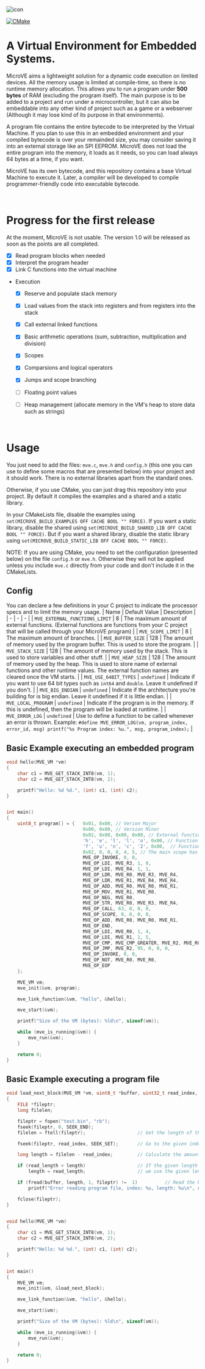 ![icon](https://raw.githubusercontent.com/nevoa-technologies/MicroVE/master/icon.png)

[![CMake](https://github.com/nevoa-technologies/MicroVE/actions/workflows/cmake.yml/badge.svg?branch=master)](https://github.com/nevoa-technologies/MicroVE/actions/workflows/cmake.yml)

# A Virtual Environment for Embedded Systems.
MicroVE aims a lightweight solution for a dynamic code execution on limited devices. All the memory usage is limited at compile-time, so there is no runtime memory allocation. This allows you to run a program under **500 bytes** of RAM (excluding the program itself). The main purpose is to be added to a project and run under a microcontroller, but it can also be embeddable into any other kind of project such as a game or a webserver (Although it may lose kind of its purpose in that environments).

A program file contains the entire bytecode to be interpreted by the Virtual Machine. If you plan to use this in an embedded environment and your compiled bytecode is over your remainded size, you may consider saving it into an external storage like an SPI EEPROM. MicroVE does not load the entire program into the memory, it loads as it needs, so you can load always 64 bytes at a time, if you want.

MicroVE has its own bytecode, and this repository contains a base Virtual Machine to execute it. Later, a compiler will be developed to compile programmer-friendly code into executable bytecode.

<br>

# Progress for the first release
At the moment, MicroVE is not usable. The version 1.0 will be released as soon as the points are all completed.
- [x] Read program blocks when needed
- [x] Interpret the program header
- [x] Link C functions into the virtual machine
- Execution
    - [x] Reserve and populate stack memory
    - [x] Load values from the stack into registers and from registers into the stack
    - [x] Call external linked functions
    - [x] Basic arithmetic operations (sum, subtraction, multiplication and division)
    - [x] Scopes
    - [x] Comparsions and logical operators
    - [x] Jumps and scope branching
    - [ ] Floating point values
    - [ ] Heap management (allocate memory in the VM's heap to store data such as strings)


<br>

# Usage
You just need to add the files: `mve.c`, `mve.h` and `config.h` (this one you can use to define some macros that are presented below) into your project and it should work. There is no external libraries apart from the standard ones.

Otherwise, if you use CMake, you can just drag this repository into your project. By default it compiles the examples and a shared and a static library. 

In your CMakeLists file, disable the examples using `set(MICROVE_BUILD_EXAMPLES OFF CACHE BOOL "" FORCE)`. If you want a static library, disable the shared using `set(MICROVE_BUILD_SHARED_LIB OFF CACHE BOOL "" FORCE)`. But if you want a shared library, disable the static library using `set(MICROVE_BUILD_STATIC_LIB OFF CACHE BOOL "" FORCE)`.

NOTE: If you are using CMake, you need to set the configuration (presented below) on the file `config.h` or `mve.h`. Otherwise they will not be applied unless you include `mve.c` directly from your code and don't include it in the CMakeLists.

## Config
You can declare a few definitions in your C project to indicate the processor specs and to limit the memory usage.
| Name	| Default Value | Description	|
| - | - | -	|
| `MVE_EXTERNAL_FUNCTIONS_LIMIT` | 8 | The maximum amount of external functions. (External functions are functions from your C project that will be called through your MicroVE program) |
| `MVE_SCOPE_LIMIT` | 8 | The maximum amount of branches. |
| `MVE_BUFFER_SIZE` | 128 | The amount of memory used by the program buffer. This is used to store the program. |
| `MVE_STACK_SIZE` | 128 | The amount of memory used by the stack. This is used to store variables and other stuff. |
| `MVE_HEAP_SIZE` | 128 | The amount of memory used by the heap. This is used to store name of external functions and other runtime values. The external function names are cleared once the VM starts. |
| `MVE_USE_64BIT_TYPES` | `undefined` | Indicate if you want to use 64 bit types such as `int64` and `double`. Leave it undefined if you don't. |
| `MVE_BIG_ENDIAN` | `undefined` | Indicate if the architecture you're building for is big endian. Leave it undefined if it is little endian. |
| `MVE_LOCAL_PROGRAM` | `undefined` | Indicate if the program is in the memory. If this is undefined, then the program will be loaded at runtime. |
| `MVE_ERROR_LOG` | `undefined` | Use to define a function to be called whenever an error is thrown. Example: `#define MVE_ERROR_LOG(vm, program_index, error_id, msg) printf("%s Program index: %u.", msg, program_index);` |

## Basic Example executing an embedded program
```c
void hello(MVE_VM *vm) 
{
    char c1 = MVE_GET_STACK_INT8(vm, 1);
    char c2 = MVE_GET_STACK_INT8(vm, 2);

    printf("Hello: %d %d.", (int) c1, (int) c2);
}


int main() 
{
    uint8_t program[] = {   0x01, 0x00, // Verion Major
                            0x00, 0x00, // Version Minor
                            0x02, 0x00, 0x00, 0x00, // External functions count
                            'h', 'e', 'l', 'l', 'o', 0x00, // Function 1
                            'f', 'u', 'n', 'c', '2', 0x00,  // Function 2,
                            0x02, 0, 0, 0, 4, 5, // The main scope has 2 bytes of memory, 1 byte with the value 4, and other with 5.
                            MVE_OP_INVOKE, 0, 0,
                            MVE_OP_LDI, MVE_R3, 1, 0,
                            MVE_OP_LDI, MVE_R4, 1, 1,
                            MVE_OP_LDR, MVE_R0, MVE_R3, MVE_R4,
                            MVE_OP_LDR, MVE_R1, MVE_R4, MVE_R4,
                            MVE_OP_ADD, MVE_R0, MVE_R0, MVE_R1,
                            MVE_OP_MOV, MVE_R1, MVE_R0,
                            MVE_OP_NEG, MVE_R0,
                            MVE_OP_STR, MVE_R0, MVE_R3, MVE_R4,
                            MVE_OP_CALL, 63, 0, 0, 0,
                            MVE_OP_SCOPE, 0, 0, 0, 0,
                            MVE_OP_ADD, MVE_R0, MVE_R0, MVE_R1,
                            MVE_OP_END,
                            MVE_OP_LDI, MVE_R0, 1, 4,
                            MVE_OP_LDI, MVE_R1, 1, 5,
                            MVE_OP_CMP, MVE_CMP_GREATER, MVE_R2, MVE_R0, MVE_R1,
                            MVE_OP_JMP, MVE_R2, 95, 0, 0, 0,
                            MVE_OP_INVOKE, 0, 0,
                            MVE_OP_NOT, MVE_R0, MVE_R0,
                            MVE_OP_EOP
    };

    MVE_VM vm;
    mve_init(&vm, program);

    mve_link_function(&vm, "hello", &hello);

    mve_start(&vm);

    printf("Size of the VM (bytes): %ld\n", sizeof(vm));

    while (mve_is_running(&vm)) {
        mve_run(&vm);
    }

    return 0;
}

```


## Basic Example executing a program file
```c
void load_next_block(MVE_VM *vm, uint8_t *buffer, uint32_t read_index, uint32_t read_length) 
{
    FILE *fileptr;
    long filelen;

    fileptr = fopen("test.bin", "rb");
    fseek(fileptr, 0, SEEK_END);
    filelen = ftell(fileptr);                   // Get the length of the file.

    fseek(fileptr, read_index, SEEK_SET);       // Go to the given index, to read.

    long length = filelen - read_index;         // Calculate the amount of bytes to read.

    if (read_length < length)                   // If the given length to read is smaller than the file length,
        length = read_length;                   // we use the given length.

    if (fread(buffer, length, 1, fileptr) !=  1)          // Read the bytes from the given index to the smaller length, into the buffer.
        printf("Error reading program file, index: %u, length: %u\n", read_index, read_length);

    fclose(fileptr);             
}


void hello(MVE_VM *vm) 
{
    char c1 = MVE_GET_STACK_INT8(vm, 1);
    char c2 = MVE_GET_STACK_INT8(vm, 2);

    printf("Hello: %d %d.", (int) c1, (int) c2);
}


int main() 
{
    MVE_VM vm;
    mve_init(&vm, &load_next_block);

    mve_link_function(&vm, "hello", &hello);

    mve_start(&vm);

    printf("Size of the VM (bytes): %ld\n", sizeof(vm));

    while (mve_is_running(&vm)) {
        mve_run(&vm);
    }

    return 0;
}

```
